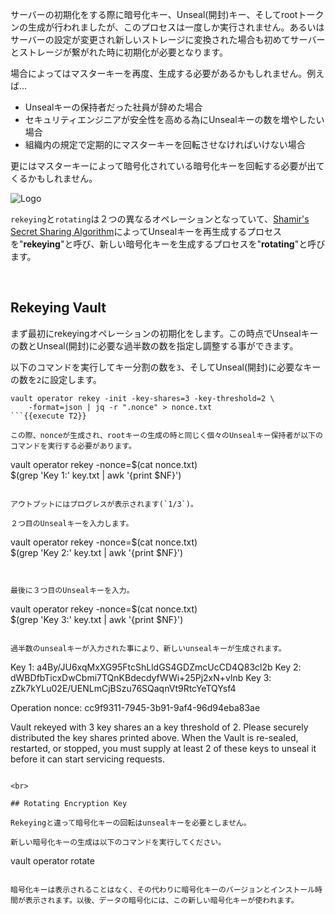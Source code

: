 サーバーの初期化をする際に暗号化キー、Unseal(開封)キー、そしてrootトークンの生成が行われましたが、このプロセスは一度しか実行されません。あるいはサーバーの設定が変更され新しいストレージに変換された場合も初めてサーバーとストレージが繋がれた時に初期化が必要となります。

場合によってはマスターキーを再度、生成する必要があるかもしれません。例えば…

- Unsealキーの保持者だった社員が辞めた場合
- セキュリティエンジニアが安全性を高める為にUnsealキーの数を増やしたい場合
- 組織内の規定で定期的にマスターキーを回転させなければいけない場合

更にはマスターキーによって暗号化されている暗号化キーを回転する必要が出てくるかもしれません。

<img src="https://s3-us-west-1.amazonaws.com/education-yh/ops-rekey.png" alt="Logo"/>

`rekeying`と`rotating`は２つの異なるオペレーションとなっていて、[Shamir's Secret Sharing Algorithm](https://en.wikipedia.org/wiki/Shamir%27s_Secret_Sharing)によってUnsealキーを再生成するプロセスを"**rekeying**"と呼び、新しい暗号化キーを生成するプロセスを"**rotating**"と呼びます。

<br>

## Rekeying Vault

まず最初にrekeyingオペレーションの初期化をします。この時点でUnsealキーの数とUnseal(開封)に必要な過半数の数を指定し調整する事ができます。

以下のコマンドを実行してキー分割の数を`3`、そしてUnseal(開封)に必要なキーの数を`2`に設定します。

```
vault operator rekey -init -key-shares=3 -key-threshold=2 \
    -format=json | jq -r ".nonce" > nonce.txt
```{{execute T2}}

この際、nonceが生成され、rootキーの生成の時と同じく個々のUnsealキー保持者が以下のコマンドを実行する必要があります。

```
vault operator rekey -nonce=$(cat nonce.txt) \
    $(grep 'Key 1:' key.txt | awk '{print $NF}')
```{{execute T2}}

アウトプットにはプログレスが表示されます(`1/3`)。

２つ目のUnsealキーを入力します。

```
vault operator rekey -nonce=$(cat nonce.txt) \
    $(grep 'Key 2:' key.txt | awk '{print $NF}')
```{{execute T2}}


最後に３つ目のUnsealキーを入力。

```
vault operator rekey -nonce=$(cat nonce.txt) \
    $(grep 'Key 3:' key.txt | awk '{print $NF}')
```{{execute T2}}

過半数のunsealキーが入力された事により、新しいunsealキーが生成されます。

```
Key 1: a4By/JU6xqMxXG95FtcShLldGS4GDZmcUcCD4Q83cl2b
Key 2: dWBDfbTicxDwCbmi7TQnKBdecdyfWWi+25Pj2xN+vlnb
Key 3: zZk7kYLu02E/UENLmCjBSzu76SQaqnVt9RtcYeTQYsf4

Operation nonce: cc9f9311-7945-3b91-9af4-96d94eba83ae

Vault rekeyed with 3 key shares an a key threshold of 2. Please securely
distributed the key shares printed above. When the Vault is re-sealed,
restarted, or stopped, you must supply at least 2 of these keys to unseal it
before it can start servicing requests.
```

<br>

## Rotating Encryption Key

Rekeyingと違って暗号化キーの回転はunsealキーを必要としません。

新しい暗号化キーの生成は以下のコマンドを実行してください。

```
vault operator rotate
```{{execute T2}}

暗号化キーは表示されることはなく、その代わりに暗号化キーのバージョンとインストール時間が表示されます。以後、データの暗号化には、この新しい暗号化キーが使われます。
